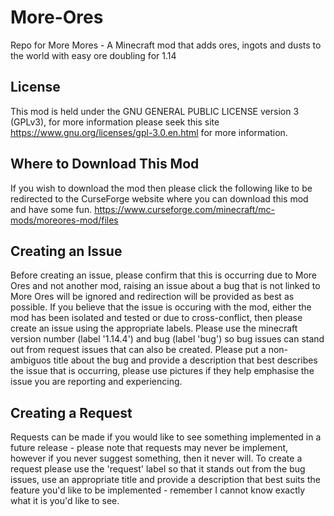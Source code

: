 # More-Ores
Repo for More Mores - A Minecraft mod that adds ores, ingots and dusts to the world with easy ore doubling for 1.14

## License
This mod is held under the GNU GENERAL PUBLIC LICENSE version 3 (GPLv3), for more information please seek this site https://www.gnu.org/licenses/gpl-3.0.en.html for more information.


## Where to Download This Mod
If you wish to download the mod then please click the following like to be redirected to the CurseForge website where you can download this mod and have some fun. https://www.curseforge.com/minecraft/mc-mods/moreores-mod/files

## Creating an Issue
Before creating an issue, please confirm that this is occurring due to More Ores and not another mod, raising an issue about a bug that is not linked to More Ores will be ignored and redirection will be provided as best as possible.
If you believe that the issue is occuring with the mod, either the mod has been isolated and tested or due to cross-conflict, then please create an issue using the appropriate labels. Please use the minecraft version number (label '1.14.4') and bug (label 'bug') so bug issues can stand out from request issues that can also be created. Please put a non-ambiguos title about the bug and provide a description that best describes the issue that is occurring, please use pictures if they help emphasise the issue you are reporting and experiencing.

## Creating a Request
Requests can be made if you would like to see something implemented in a future release - please note that requests may never be implement, however if you never suggest something, then it never will.
To create a request please use the 'request' label so that it stands out from the bug issues, use an appropriate title and provide a description that best suits the feature you'd like to be implemented - remember I cannot know exactly what it is you'd like to see.
